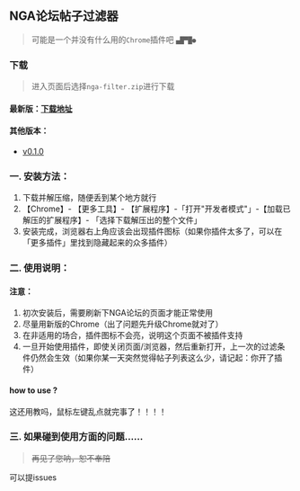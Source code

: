 ## NGA论坛帖子过滤器
> 可能是一个并没有什么用的`Chrome`插件吧 `▄█▀█●`

### 下载
> 进入页面后选择`nga-filter.zip`进行下载

#### 最新版：[下载地址](https://github.com/newsekaes/nga-filter/releases/)

#### 其他版本：
- [v0.1.0](https://github.com/newsekaes/nga-filter/releases/tag/0.1.0)

### 一. 安装方法：
1. 下载并解压缩，随便丢到某个地方就行
2. 【Chrome】- 【更多工具】- 【扩展程序】-「打开"开发者模式"」-【加载已解压的扩展程序】- 「选择下载解压出的整个文件」
3. 安装完成，浏览器右上角应该会出现插件图标（如果你插件太多了，可以在「更多插件」里找到隐藏起来的众多插件）

### 二. 使用说明：

#### 注意：
1. 初次安装后，需要刷新下NGA论坛的页面才能正常使用
2. 尽量用新版的Chrome（出了问题先升级Chrome就对了）
3. 在非适用的场合，插件图标不会亮，说明这个页面不被插件支持
4. 一旦开始使用插件，即使关闭页面/浏览器，然后重新打开，上一次的过滤条件仍然会生效（如果你某一天突然觉得帖子列表这么少，请记起：你开了插件）

#### how to use ?
这还用教吗，鼠标左键乱点就完事了！！！！

### 三. 如果碰到使用方面的问题……

> ~~再见了您呐，恕不奉陪~~

可以提issues
